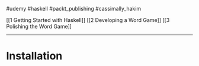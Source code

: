 #udemy #haskell  #packt_publishing  #cassimally_hakim

[[1 Getting Started with Haskell]]
[[2 Developing a Word Game]]
[[3 Polishing the Word Game]]

----
# Installation



